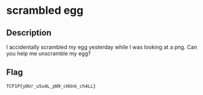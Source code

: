 # scrambled egg

## Description
I accidentally scrambled my egg yesterday while I was looking at a png. Can you help me unscramble my egg?

## Flag
`TCP1P{y0Ur_u5u4L_pN9_cHUnk_ch4LL}`
